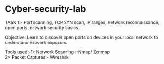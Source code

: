 # Cyber-security-lab


TASK 1:- Port scanning, TCP SYN scan, IP ranges, network reconnaissance, open ports, network security basics.

Objective: Learn to discover open ports on devices in your local network to understand network exposure.

Tools used:-1> Network Scanning :-Nmap/ Zenmap    
           2> Packet Captures:- Wireshak
